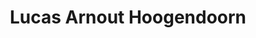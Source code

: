 ---
title: 'Lucas Arnout Hoogendoorn'
description: "Lucas Arnout Hoogendoorn studeerde filosofie in Leiden en was redacteur van Propria Cures.\n\n"
profession: Schrijver
pseudonym: false
image: ee1836c4-d150-4b6a-af73-5186974a8999.webp
---
